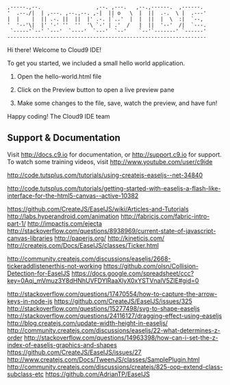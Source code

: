     ,-----.,--.                  ,--. ,---.   ,--.,------.  ,------.
    '  .--./|  | ,---. ,--.,--. ,-|  || o   \  |  ||  .-.  \ |  .---'
    |  |    |  || .-. ||  ||  |' .-. |`..'  |  |  ||  |  \  :|  `--, 
    '  '--'\|  |' '-' ''  ''  '\ `-' | .'  /   |  ||  '--'  /|  `---.
     `-----'`--' `---'  `----'  `---'  `--'    `--'`-------' `------'
    ----------------------------------------------------------------- 


Hi there! Welcome to Cloud9 IDE!

To get you started, we included a small hello world application.

1) Open the hello-world.html file

2) Click on the Preview button to open a live preview pane

3) Make some changes to the file, save, watch the preview, and have fun!

Happy coding!
The Cloud9 IDE team


## Support & Documentation

Visit http://docs.c9.io for documentation, or http://support.c9.io for support.
To watch some training videos, visit http://www.youtube.com/user/c9ide


http://code.tutsplus.com/tutorials/using-createjs-easeljs--net-34840

http://code.tutsplus.com/tutorials/getting-started-with-easeljs-a-flash-like-interface-for-the-html5-canvas--active-10382

https://github.com/CreateJS/EaselJS/wiki/Articles-and-Tutorials
http://labs.hyperandroid.com/animation
http://fabricjs.com/fabric-intro-part-1/
http://impactjs.com/ejecta
http://stackoverflow.com/questions/8938969/current-state-of-javascript-canvas-libraries
http://paperjs.org/
http://kineticjs.com/
http://createjs.com/Docs/EaselJS/classes/Ticker.html

http://community.createjs.com/discussions/easeljs/2668-tickeraddlistenerthis-not-working
https://github.com/olsn/Collision-Detection-for-EaselJS
https://docs.google.com/spreadsheet/ccc?key=0Aqj_mVmuz3Y8dHNhUVFDYlRaaXlyX0xYSTVnalV5ZlE#gid=0

http://stackoverflow.com/questions/17470554/how-to-capture-the-arrow-keys-in-node-js
https://github.com/CreateJS/EaselJS/issues/325
http://stackoverflow.com/questions/15277498/svg-to-shape-easeljs
http://stackoverflow.com/questions/24116127/dragging-effect-using-easeljs
http://blog.createjs.com/update-width-height-in-easeljs/
http://community.createjs.com/discussions/easeljs/22-what-determines-z-order
http://stackoverflow.com/questions/14963398/how-can-i-set-the-z-index-of-easeljs-graphics-and-shapes
https://github.com/CreateJS/EaselJS/issues/27
http://www.createjs.com/Docs/TweenJS/classes/SamplePlugin.html
http://community.createjs.com/discussions/createjs/825-oop-extend-class-subclass-etc
https://github.com/AdrianTP/EaselJS